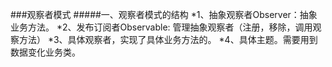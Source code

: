 ###观察者模式
#####一、观察者模式的结构
    *1、抽象观察者Observer：抽象业务方法。
    *2、发布订阅者Observable: 管理抽象观察者（注册，移除，调用观察方法）
    *3、具体观察者，实现了具体业务方法的。
    *4、具体主题。需要用到数据变化业务类。